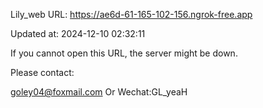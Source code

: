 Lily_web URL: https://ae6d-61-165-102-156.ngrok-free.app

Updated at: 2024-12-10 02:32:11

If you cannot open this URL, the server might be down.

Please contact: 

goley04@foxmail.com Or Wechat:GL_yeaH
